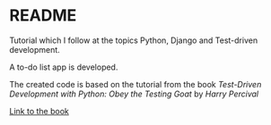 # README

Tutorial which I follow at the topics Python, Django and Test-driven 
development.

A to-do list app is developed.

The created code is based on the tutorial from the book *Test-Driven 
Development with Python: Obey the Testing Goat* by *Harry Percival*

[Link to the book](http://www.obeythetestinggoat.com/ "Obey the Testing Goat!")
